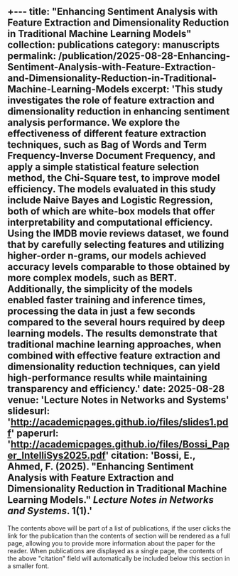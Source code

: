 +---
title: "Enhancing Sentiment Analysis with Feature Extraction and Dimensionality Reduction in Traditional Machine Learning Models"
collection: publications
category: manuscripts
permalink: /publication/2025-08-28-Enhancing-Sentiment-Analysis-with-Feature-Extraction-and-Dimensionality-Reduction-in-Traditional-Machine-Learning-Models
excerpt: 'This study investigates the role of feature extraction and dimensionality reduction in enhancing sentiment analysis performance. We explore the effectiveness of different feature extraction techniques, such as Bag of Words and Term Frequency-Inverse Document Frequency, and apply a simple statistical feature selection method, the Chi-Square test, to improve model efficiency. The models evaluated in this study include Naive Bayes and Logistic Regression, both of which are white-box models that offer interpretability and computational efficiency. Using the IMDB movie reviews dataset, we found that by carefully selecting features and utilizing higher-order n-grams, our models achieved accuracy levels comparable to those obtained by more complex models, such as BERT. Additionally, the simplicity of the models enabled faster training and inference times, processing the data in just a few seconds compared to the several hours required by deep learning models. The results demonstrate that traditional machine learning approaches, when combined with effective feature extraction and dimensionality reduction techniques, can yield high-performance results while maintaining transparency and efficiency.'
date: 2025-08-28
venue: 'Lecture Notes in Networks and Systems'
slidesurl: 'http://academicpages.github.io/files/slides1.pdf'
paperurl: 'http://academicpages.github.io/files/Bossi_Paper_IntelliSys2025.pdf'
citation: 'Bossi, E., Ahmed, F. (2025). &quot;Enhancing Sentiment Analysis with Feature Extraction and Dimensionality Reduction in Traditional Machine Learning Models.&quot; <i>Lecture Notes in Networks and Systems</i>. 1(1).'
---

The contents above will be part of a list of publications, if the user clicks the link for the publication than the contents of section will be rendered as a full page, allowing you to provide more information about the paper for the reader. When publications are displayed as a single page, the contents of the above "citation" field will automatically be included below this section in a smaller font.

